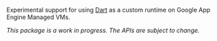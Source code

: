 Experimental support for using [Dart](https://www.dartlang.org/) as a custom
runtime on Google App Engine Managed VMs.

*This package is a work in progress. The APIs are subject to change.*

